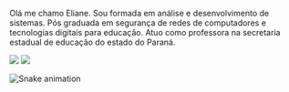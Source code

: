 Olá me chamo Eliane.
Sou formada em análise e desenvolvimento de sistemas.
Pós graduada em segurança de redes de computadores e tecnologias digitais para educação.
Atuo como professora na secretaria estadual de educação do estado do Paraná.

<div> 
 <a href = "mailto:mottaubiratan@gmail.com"><img src="https://img.shields.io/badge/-Gmail-%23333?style=for-the-badge&logo=gmail&logoColor=white" target="_blank"></a>
  <a href="https://www.linkedin.com/in/ubiratan-motta/" target="_blank"><img src="https://img.shields.io/badge/-LinkedIn-%230077B5?style=for-the-badge&logo=linkedin&logoColor=white" target="_blank"></a> 
 
  ![Snake animation](https://github.com/ubiratan-motta/ubiratan-motta/blob/output/github-contribution-grid-snake.svg)
 
</div>
